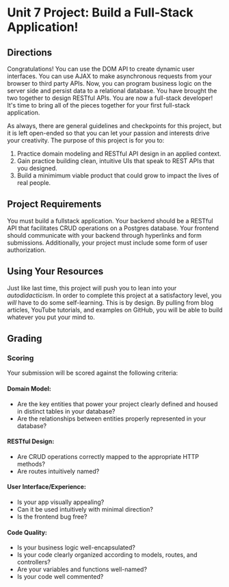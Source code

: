 # Unit 7 Project: Build a Full-Stack Application!

## Directions
Congratulations! You can use the DOM API to create dynamic user interfaces. You can use AJAX to make asynchronous requests from your browser to third party APIs. Now, you can program business logic on the server side and persist data to a relational database. You have brought the two together to design RESTful APIs. You are now a full-stack developer! It's time to bring all of the pieces together for your first full-stack application.

As always, there are general guidelines and checkpoints for this project, but it is left open-ended so that you can let your passion and interests drive your creativity. The purpose of this project is for you to:
  1. Practice domain modeling and RESTful API design in an applied context.
  2. Gain  practice building clean, intuitive UIs that speak to REST APIs that you designed.
  3. Build a minimimum viable product that could grow to impact the lives of real people.

## Project Requirements
You must build a fullstack application. Your backend should be a RESTful API that facilitates CRUD operations on a Postgres database. Your frontend should communicate with your backend through hyperlinks and form submissions. Additionally, your project must include some form of user authorization.

## Using Your Resources
Just like last time, this project will push you to lean into your _autodidacticism_. In order to complete this project at a satisfactory level, you _will_ have to do some self-learning. This is by design. By pulling from blog articles, YouTube tutorials, and examples on GitHub, you will be able to build whatever you put your mind to.

## Grading
### Scoring
Your submission will be scored against the following criteria:

#### Domain Model:
* Are the key entities that power your project clearly defined and housed in distinct tables in your database?
* Are the relationships between entities properly represented in your database?

#### RESTful Design:
* Are CRUD operations correctly mapped to the appropriate HTTP methods?
* Are routes intuitively named?

#### User Interface/Experience:
* Is your app visually appealing?
* Can it be used intuitively with minimal direction?
* Is the frontend bug free?

#### Code Quality:
* Is your business logic well-encapsulated?
* Is your code clearly organized according to models, routes, and controllers?
* Are your variables and functions well-named?
* Is your code well commented?
